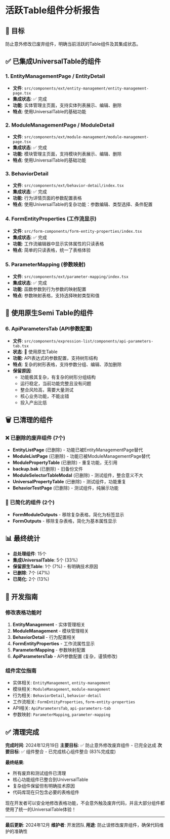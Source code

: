 # 活跃Table组件分析报告

## 🎯 目标
防止意外修改已废弃组件，明确当前活跃的Table组件及其集成状态。

## ✅ 已集成UniversalTable的组件

### 1. EntityManagementPage / EntityDetail
- **文件**: `src/components/ext/entity-management/entity-management-page.tsx`
- **集成状态**: ✅ 完成
- **功能**: 实体管理主页面，支持实体列表展示、编辑、删除
- **特点**: 使用UniversalTable的基础功能

### 2. ModuleManagementPage / ModuleDetail
- **文件**: `src/components/ext/module-management/module-management-page.tsx`
- **集成状态**: ✅ 完成
- **功能**: 模块管理主页面，支持模块列表展示、编辑、删除
- **特点**: 使用UniversalTable的基础功能

### 3. BehaviorDetail
- **文件**: `src/components/ext/behavior-detail/index.tsx`
- **集成状态**: ✅ 完成
- **功能**: 行为详情页面的参数配置表格
- **特点**: 使用UniversalTable的复杂功能：参数编辑、类型选择、条件配置

### 4. FormEntityProperties (工作流显示)
- **文件**: `src/form-components/form-entity-properties/index.tsx`
- **集成状态**: ✅ 完成
- **功能**: 工作流编辑器中显示实体属性的只读表格
- **特点**: 简单的只读表格，统一了表格体验

### 5. ParameterMapping (参数映射)
- **文件**: `src/components/ext/parameter-mapping/index.tsx`
- **集成状态**: ✅ 完成
- **功能**: 函数参数到行为参数的映射配置
- **特点**: 参数映射表格，支持选择映射类型和值

## 🔄 使用原生Semi Table的组件

### 6. ApiParametersTab (API参数配置)
- **文件**: `src/components/expression-list/components/api-parameters-tab.tsx`
- **状态**: 🔄 使用原生Table
- **功能**: API表达式的参数配置，支持树形结构
- **特点**: 复杂的树形表格，支持参数分组、编辑、添加删除
- **保留原因**:
  - 功能极其复杂，有复杂的树形分组结构
  - 运行稳定，当前功能完整且没有问题
  - 整合风险高，需要大量测试
  - 核心业务功能，不能出错
  - 投入产出比低

## 🗑️ 已清理的组件

### ❌ 已删除的废弃组件 (7个)
- **EntityListPage** (已删除) - 功能已被EntityManagementPage替代
- **ModuleListPage** (已删除) - 功能已被ModuleManagementPage替代
- **ModulePropertyTable** (已删除) - 重复功能，无引用
- **backup.bak** (已删除) - 旧备份文件
- **ModuleSelectorTableModal** (已删除) - 测试组件，整合意义不大
- **UniversalPropertyTable** (已删除) - 测试组件，功能重复
- **BehaviorTestPage** (已删除) - 测试组件，纯展示功能

### 🔧 已简化的组件 (2个)
- **FormModuleOutputs** - 移除复杂表格，简化为标签显示
- **FormOutputs** - 移除复杂表格，简化为基本属性显示

## 📊 最终统计

- **总处理组件**: 15个
- **集成UniversalTable**: 5个 (33%)
- **保留原生Table**: 1个 (7%) - 有明确技术原因
- **已删除**: 7个 (47%)
- **已简化**: 2个 (13%)

## 🎯 开发指南

### 修改表格功能时
1. **EntityManagement** - 实体管理相关
2. **ModuleManagement** - 模块管理相关
3. **BehaviorDetail** - 行为配置相关
4. **FormEntityProperties** - 工作流属性显示
5. **ParameterMapping** - 参数映射配置
6. **ApiParametersTab** - API参数配置 (复杂，谨慎修改)

### 组件定位指南
- 实体相关: `EntityManagement`, `entity-management`
- 模块相关: `ModuleManagement`, `module-management`
- 行为相关: `BehaviorDetail`, `behavior-detail`
- 工作流相关: `FormEntityProperties`, `form-entity-properties`
- API相关: `ApiParametersTab`, `api-parameters-tab`
- 参数映射: `ParameterMapping`, `parameter-mapping`

## ✅ 清理完成

**完成时间**: 2024年12月19日
**主要目标**: ✅ 防止意外修改废弃组件 - 已完全达成
**次要目标**: ✅ 组件整合 - 已完成核心组件整合 (83%完成度)

**最终结果**:
- 所有废弃和测试组件已清理
- 核心功能组件已整合到UniversalTable
- 复杂组件保留但有明确技术原因
- 代码库现在只包含必要的表格组件

现在开发者可以安全地修改表格功能，不会意外触及废弃代码，并且大部分组件都使用了统一的UniversalTable体验！

---

**最后更新**: 2024年12月
**维护者**: 开发团队
**用途**: 防止误修改废弃组件，确保代码维护的准确性
